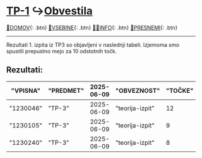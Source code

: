 # [TP-1](../index.md) ↪[Obvestila](./index.md) 

[🏡DOMOV](../index.md){: .btn}
[📝VSEBINE](../Vsebine/index.md){: .btn}
[👨‍🎓INFO](../info.md){: .btn}
[💾PRESNEMI](../Presnemi/index.md){: .btn}

---
 
Rezultati 1. izpita iz TP3 so objavljeni v naslednji tabeli. Izjemoma smo spustili prepustno mejo za 10 odstotnih točk.

## Rezultati:

| "VPISNA"  | "PREDMET" | 2025-06-09 | "OBVEZNOST"     | "TOČKE" | "OCENA" |
| ----      | ----      | ----       | ----            | ----    | ----    |
| "1230046" | "TP-3"    | 2025-06-09 | "teorija-izpit" | 12      | 73%     |
| "1230105" | "TP-3"    | 2025-06-09 | "teorija-izpit" | 9       | 57%     |
| "1230240" | "TP-3"    | 2025-06-09 | "teorija-izpit" | 8       | 52%     |

